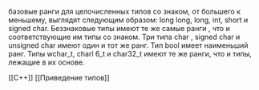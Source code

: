 базовые ранги для целочисленных типов со знаком, от большего к меньшему, выглядят следующим образом: long long, long, int, short и signed char. Беззнаковые типы имеют те же самые ранги , что и соответствующие им типы со знаком. Три типа char , signed char и unsigned char имеют один и тот же ранг. Тип bool имеет наименьший ранг. Типы wchar_t, charl 6_t и char32_t имеют те же ранги, что и типы, лежащие в их основе.

 [[C++]] [[Приведение типов]]